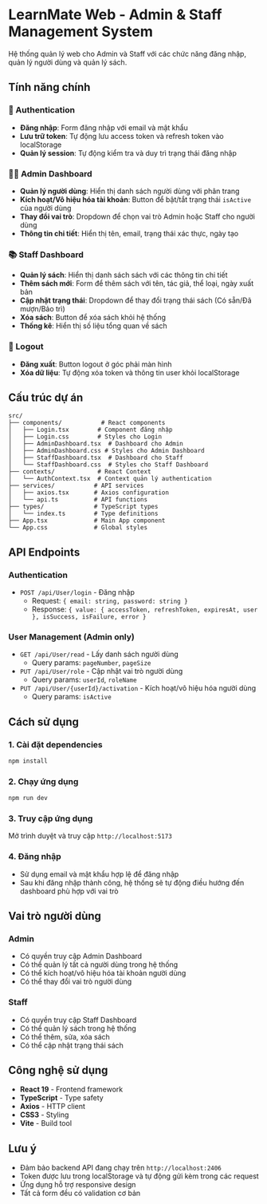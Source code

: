 # LearnMate Web - Admin & Staff Management System

Hệ thống quản lý web cho Admin và Staff với các chức năng đăng nhập, quản lý người dùng và quản lý sách.

## Tính năng chính

### 🔐 Authentication
- **Đăng nhập**: Form đăng nhập với email và mật khẩu
- **Lưu trữ token**: Tự động lưu access token và refresh token vào localStorage
- **Quản lý session**: Tự động kiểm tra và duy trì trạng thái đăng nhập

### 👨‍💼 Admin Dashboard
- **Quản lý người dùng**: Hiển thị danh sách người dùng với phân trang
- **Kích hoạt/Vô hiệu hóa tài khoản**: Button để bật/tắt trạng thái `isActive` của người dùng
- **Thay đổi vai trò**: Dropdown để chọn vai trò Admin hoặc Staff cho người dùng
- **Thông tin chi tiết**: Hiển thị tên, email, trạng thái xác thực, ngày tạo

### 📚 Staff Dashboard  
- **Quản lý sách**: Hiển thị danh sách sách với các thông tin chi tiết
- **Thêm sách mới**: Form để thêm sách với tên, tác giả, thể loại, ngày xuất bản
- **Cập nhật trạng thái**: Dropdown để thay đổi trạng thái sách (Có sẵn/Đã mượn/Bảo trì)
- **Xóa sách**: Button để xóa sách khỏi hệ thống
- **Thống kê**: Hiển thị số liệu tổng quan về sách

### 🚪 Logout
- **Đăng xuất**: Button logout ở góc phải màn hình
- **Xóa dữ liệu**: Tự động xóa token và thông tin user khỏi localStorage

## Cấu trúc dự án

```
src/
├── components/           # React components
│   ├── Login.tsx        # Component đăng nhập
│   ├── Login.css        # Styles cho Login
│   ├── AdminDashboard.tsx  # Dashboard cho Admin
│   ├── AdminDashboard.css # Styles cho Admin Dashboard
│   ├── StaffDashboard.tsx  # Dashboard cho Staff
│   └── StaffDashboard.css  # Styles cho Staff Dashboard
├── contexts/            # React Context
│   └── AuthContext.tsx  # Context quản lý authentication
├── services/           # API services
│   ├── axios.tsx       # Axios configuration
│   └── api.ts          # API functions
├── types/              # TypeScript types
│   └── index.ts        # Type definitions
├── App.tsx             # Main App component
└── App.css             # Global styles
```

## API Endpoints

### Authentication
- `POST /api/User/login` - Đăng nhập
  - Request: `{ email: string, password: string }`
  - Response: `{ value: { accessToken, refreshToken, expiresAt, user }, isSuccess, isFailure, error }`

### User Management (Admin only)
- `GET /api/User/read` - Lấy danh sách người dùng
  - Query params: `pageNumber`, `pageSize`
- `PUT /api/User/role` - Cập nhật vai trò người dùng
  - Query params: `userId`, `roleName`
- `PUT /api/User/{userId}/activation` - Kích hoạt/vô hiệu hóa người dùng
  - Query params: `isActive`

## Cách sử dụng

### 1. Cài đặt dependencies
```bash
npm install
```

### 2. Chạy ứng dụng
```bash
npm run dev
```

### 3. Truy cập ứng dụng
Mở trình duyệt và truy cập `http://localhost:5173`

### 4. Đăng nhập
- Sử dụng email và mật khẩu hợp lệ để đăng nhập
- Sau khi đăng nhập thành công, hệ thống sẽ tự động điều hướng đến dashboard phù hợp với vai trò

## Vai trò người dùng

### Admin
- Có quyền truy cập Admin Dashboard
- Có thể quản lý tất cả người dùng trong hệ thống
- Có thể kích hoạt/vô hiệu hóa tài khoản người dùng
- Có thể thay đổi vai trò người dùng

### Staff  
- Có quyền truy cập Staff Dashboard
- Có thể quản lý sách trong hệ thống
- Có thể thêm, sửa, xóa sách
- Có thể cập nhật trạng thái sách

## Công nghệ sử dụng

- **React 19** - Frontend framework
- **TypeScript** - Type safety
- **Axios** - HTTP client
- **CSS3** - Styling
- **Vite** - Build tool

## Lưu ý

- Đảm bảo backend API đang chạy trên `http://localhost:2406`
- Token được lưu trong localStorage và tự động gửi kèm trong các request
- Ứng dụng hỗ trợ responsive design
- Tất cả form đều có validation cơ bản